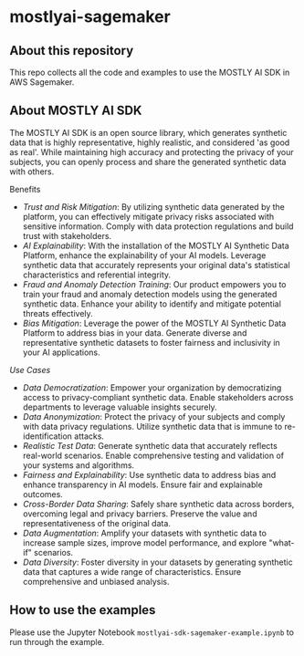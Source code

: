 # mostlyai-sagemaker

## About this repository
This repo collects all the code and examples to use the MOSTLY AI SDK in AWS Sagemaker. 

## About MOSTLY AI SDK
The MOSTLY AI SDK is an open source library, which generates synthetic data that is highly representative, highly realistic, and considered 'as good as real'. While maintaining high accuracy and protecting the privacy of your subjects, you can openly process and share the generated synthetic data with others. 

Benefits
* *Trust and Risk Mitigation*: By utilizing synthetic data generated by the platform, you can effectively mitigate privacy risks associated with sensitive information. Comply with data protection regulations and build trust with stakeholders. 
* *AI Explainability*: With the installation of the MOSTLY AI Synthetic Data Platform, enhance the explainability of your AI models. Leverage synthetic data that accurately represents your original data's statistical characteristics and referential integrity. 
* *Fraud and Anomaly Detection Training*: Our product empowers you to train your fraud and anomaly detection models using the generated synthetic data. Enhance your ability to identify and mitigate potential threats effectively. 
* *Bias Mitigation*: Leverage the power of the MOSTLY AI Synthetic Data Platform to address bias in your data. Generate diverse and representative synthetic datasets to foster fairness and inclusivity in your AI applications. 

*Use Cases* 
* *Data Democratization*: Empower your organization by democratizing access to privacy-compliant synthetic data. Enable stakeholders across departments to leverage valuable insights securely. 
* *Data Anonymization*: Protect the privacy of your subjects and comply with data privacy regulations. Utilize synthetic data that is immune to re-identification attacks. 
* *Realistic Test Data*: Generate synthetic data that accurately reflects real-world scenarios. Enable comprehensive testing and validation of your systems and algorithms. 
* *Fairness and Explainability*: Use synthetic data to address bias and enhance transparency in AI models. Ensure fair and explainable outcomes. 
* *Cross-Border Data Sharing*: Safely share synthetic data across borders, overcoming legal and privacy barriers. Preserve the value and representativeness of the original data. 
* *Data Augmentation*: Amplify your datasets with synthetic data to increase sample sizes, improve model performance, and explore "what-if" scenarios. 
* *Data Diversity*: Foster diversity in your datasets by generating synthetic data that captures a wide range of characteristics. Ensure comprehensive and unbiased analysis.

## How to use the examples

Please use the Jupyter Notebook `mostlyai-sdk-sagemaker-example.ipynb` to run through the example. 
